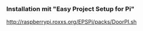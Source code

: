 ### Installation mit "Easy Project Setup for Pi"

http://raspberrypi.roxxs.org/EPSPi/packs/DoorPI.sh
